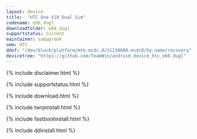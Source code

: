 ```yaml
---
layout: device
title:  "HTC One X10 Dual Sim"
codename: e66_dugl
downloadfolder: e66_dugl
supportstatus: Current
maintainer: sabpprook
oem: HTC
ddof: "/dev/block/platform/mtk-msdc.0/11230000.msdc0/by-name/recovery"
devicetree: "https://github.com/TeamWin/android_device_htc_e66_dugl"
---
```


{% include disclaimer.html %}

{% include supportstatus.html %}

{% include download.html %}

{% include twrpinstall.html %}

{% include fastbootinstall.html %}

{% include ddinstall.html %}
